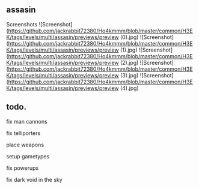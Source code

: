 ## assasin


Screenshots
![Screenshot](https://github.com/jackrabbit72380/Ho4kmmm/blob/master/common/H3EK/tags/levels/multi/assasin/previews/preview (0).jpg)
![Screenshot](https://github.com/jackrabbit72380/Ho4kmmm/blob/master/common/H3EK/tags/levels/multi/assasin/previews/preview (1).jpg)
![Screenshot](https://github.com/jackrabbit72380/Ho4kmmm/blob/master/common/H3EK/tags/levels/multi/assasin/previews/preview (2).jpg)
![Screenshot](https://github.com/jackrabbit72380/Ho4kmmm/blob/master/common/H3EK/tags/levels/multi/assasin/previews/preview (3).jpg)
![Screenshot](https://github.com/jackrabbit72380/Ho4kmmm/blob/master/common/H3EK/tags/levels/multi/assasin/previews/preview (4).jpg)

## todo.
 
 fix man cannons 
 
 fix telliporters
 
 place weapons
 
 setup gametypes
 
 fix powerups
 
 fix dark void in the sky
